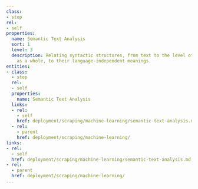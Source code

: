 ```yaml
---
class:
- stop
rel:
- self
properties:
  name: Semantic Text Analysis
  sort: 1
  level: 3
  description: Relating syntactic structures, from text to the level of the writing
    as a whole, to their language-independent meanings.
entities:
- class:
  - stop
  rel:
  - self
  properties:
    name: Semantic Text Analysis
  links:
  - rel:
    - self
    href: deployment/scraping/machine-learning/semantic-text-analysis.md
  - rel:
    - parent
    href: deployment/scraping/machine-learning/
links:
- rel:
  - self
  href: deployment/scraping/machine-learning/semantic-text-analysis.md
- rel:
  - parent
  href: deployment/scraping/machine-learning/
...
```

